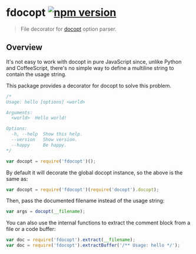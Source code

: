 # fdocopt [![npm version](http://img.shields.io/npm/v/fdocopt.svg?style=flat-square)](https://www.npmjs.org/package/fdocopt)

> File decorator for [docopt] option parser.

[docopt]: https://github.com/docopt/docopt.coffee

Overview
--------

It's not easy to work with docopt in pure JavaScript since, unlike
Python and CoffeeScript, there's no simple way to define a multiline
string to contain the usage string.

This package provides a decorator for docopt to solve this problem.

```js
/*
Usage: hello [options] <world>

Arguments:
  <world>  Hello world!

Options:
  -h, --help  Show this help.
  --version   Show version.
  --happy     Be happy.
*/

var docopt = require('fdocopt')();
```

By default it will decorate the global docopt instance, so the above is
the same as:

```js
var docopt = require('fdocopt')(require('docopt').docopt);
```

Then, pass the documented filename instead of the usage string:

```js
var args = docopt(__filename);
```

You can also use the internal functions to extract the comment block
from a file or a code buffer:

```js
var doc = require('fdocopt').extract(__filename);
var doc = require('fdocopt').extractBuffer('/** Usage: hello */');
```

